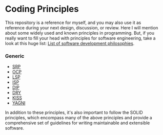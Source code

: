 # Coding Principles

This repository is a reference for myself, and you may also use it as reference during your next design, discussion, or review. Here I will mention about some widely used and known principles in programming. But, if you really want to fill your head with principles for software engineering, take a look at this huge list: [List of software development philosophies](https://en.wikipedia.org/wiki/List_of_software_development_philosophies).

### Generic

- [SRP](./SRP%20-%20Single-Responsibility%20Principle/)
- [OCP](./OCP%20-%20Open-Closed%20Principle/)
- [LSP](./LSP%20-%20Liskov%20Substitution%20Principle/)
- [ISP](./ISP%20-%20Interface%20Segregation%20Principle/)
- [DIP](./DIP%20-%20Dependency%20Inversion%20Principle/)
- [DRY](./DRY%20-%20Don't%20Repeat%20Yourself/)
- [KISS](./KISS%20-%20Keep%20It%20Simple,%20Stupid/)
- [YAGNI](./YAGNI%20-%20You%20Ain't%20Gonna%20Need%20It/)

In addition to these principles, it's also important to follow the SOLID principles, which encompass many of the above principles and provide a comprehensive set of guidelines for writing maintainable and extensible software.
